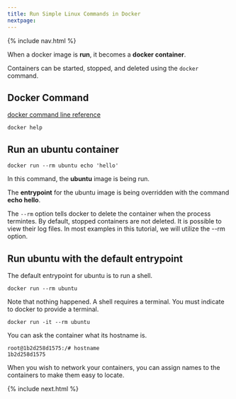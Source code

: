 ```yaml
---
title: Run Simple Linux Commands in Docker
nextpage: 
---
```


{% include nav.html %}

When a docker image is **run**, it becomes a **docker container**.  

Containers can be started, stopped, and deleted using the `docker` command.

## Docker Command
[docker command line reference](https://docs.docker.com/engine/reference/commandline/docker/)

```
docker help
```

## Run an ubuntu container

```
docker run --rm ubuntu echo 'hello'
```

In this command, the **ubuntu** image is being run.  

The **entrypoint** for the ubuntu image is being overridden with the command **echo hello**.

The `--rm` option tells docker to delete the container when the process termintes.  By default, stopped containers are not deleted.  It is possible to view their log files.  In most examples in this tutorial, we will utilize the --rm option.

## Run ubuntu with the default entrypoint

The default entrypoint for ubuntu is to run a shell. 

```
docker run --rm ubuntu 
```

Note that nothing happened.  A shell requires a terminal.  You must indicate to docker to provide a terminal.

```
docker run -it --rm ubuntu 
```

You can ask the container what its hostname is.
```
root@1b2d258d1575:/# hostname
1b2d258d1575
```

When you wish to network your containers, you can assign names to the containers to make them easy to locate.

{% include next.html %}